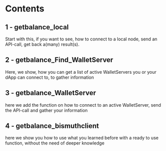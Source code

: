 # Contents

## 1 - getbalance_local

Start with this, if you want to see, how to connect to a local node, send an API-call, get back a(many) result(s).


## 2 - getbalance_Find_WalletServer

Here, we show, how you can get a list of active WalletServers you or your dApp can connect to, to gather information


## 3 - getbalance_WalletServer

here we add the function on how to connect to an active WalletServer, send the API-call and gather your information


## 4 - getbalance_bismuthclient

here we show you how to use what you learned before with a ready to use function, without the need of deeper knowledge